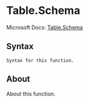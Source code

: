 ---
---

# Table.Schema

Microsoft Docs: [Table.Schema](https://docs.microsoft.com/en-us/powerquery-m/table-schema)

## Syntax

```
Syntax for this function.
```

## About

About this function.

